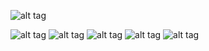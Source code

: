 ![alt tag](https://static.tildacdn.com/tild3264-3132-4431-b966-663139613733/Logo_Seowork11.png)


![alt tag](https://img.shields.io/badge/Python%203.9.6-1-brightgreen) ![alt tag](https://img.shields.io/badge/pytest--6.2.5-2-green) ![alt tag](https://img.shields.io/badge/py--1.11.0-3-yellow) ![alt tag](https://img.shields.io/badge/pluggy--1.0.0-4-red) ![alt tag](https://img.shields.io/badge/rootdir%3A%20%2FSeleniumPythonTests-5-blue)
